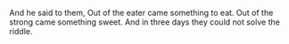 And he said to them, Out of the eater came something to eat. Out of the strong came something sweet. And in three days they could not solve the riddle.

